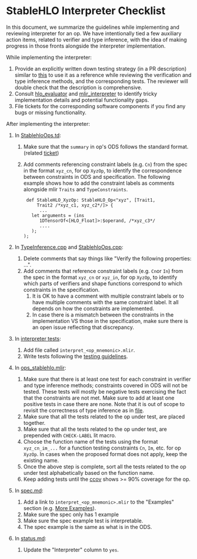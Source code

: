 # StableHLO Interpreter Checklist

In this document, we summarize the guidelines while implementing and reviewing
interpreter for an op. We have intentionally tied a few auxiliary action items,
related to verifier and type inference, with the idea of making progress in
those fronts alongside the interpreter implementation.

While implementing the interpreter:

1. Provide an explicitly written down testing strategy (in a PR description)
   similar to
   [this](https://github.com/openxla/stablehlo/pull/996#issue-1558631158) to use
   it as a reference while reviewing the verification and type inference
   methods, and the corresponding tests. The reviewer will double check that the
   description is comprehensive.
1. Consult
   [hlo_evaluator](https://github.com/tensorflow/tensorflow/blob/master/tensorflow/compiler/xla/hlo/evaluator)
   and
   [mlir_interpreter](https://github.com/tensorflow/tensorflow/tree/master/tensorflow/compiler/xla/mlir_hlo/tools/mlir_interpreter)
   to identify tricky implementation details and potential functionality gaps.
1. File tickets for the corresponding software components if you find any bugs
   or missing functionality.

After implementing the interpreter:

1. In [StablehloOps.td](https://github.com/openxla/stablehlo/blob/main/stablehlo/dialect/StablehloOps.td):
    1. Make sure that the `summary` in op's ODS follows the standard format.
       (related [ticket](https://github.com/openxla/stablehlo/issues/611))
    1. Add comments referencing constraint labels (e.g. `Cn`) from the spec in
       the format `xyz_cn`, for op `XyzOp`, to identify the correspondence
       between constraints in ODS and specification. The following example shows
       how to add the constraint labels as comments alongside mlir `Traits` and
       `TypeConstraints`.

       ```td
        def StableHLO_XyzOp: StableHLO_Op<"xyz", [Trait1,
            Trait2 /*xyz_c1, xyz_c2*/]> {
             ...
          let arguments = (ins
             1DTensorOf<[HLO_Float]>:$operand, /*xyz_c3*/
             ....
          );
       );
       ```

1. In [TypeInference.cpp](https://github.com/openxla/stablehlo/blob/main/stablehlo/dialect/TypeInference.cpp)
   and [StablehloOps.cpp](https://github.com/openxla/stablehlo/blob/main/stablehlo/dialect/StablehloOps.cpp):
    1. Delete comments that say things like "Verify the following properties:
       ...".
    1. Add comments that reference constraint labels (e.g. `Cn`or `In`) from the
       spec in the format `xyz_cn` or `xyz_in`, for op `XyzOp`, to identify
       which parts of verifiers and shape functions correspond to which
       constraints in the specification.
        1. It is OK to have a comment with multiple constraint labels or to have
           multiple comments with the same constraint label. It all depends on
           how the constraints are implemented.
        1. In case there is a mismatch between the constraints in the
           implementation VS those in the specification, make sure there is an
           open issue reflecting that discrepancy.
1. In [interpreter tests](https://github.com/openxla/stablehlo/tree/main/stablehlo/tests):
    1. Add file called `interpret_<op_mnemonic>.mlir`.
    1. Write tests following the [testing guidelines](https://github.com/openxla/stablehlo/blob/main/docs/reference.md#testing-guidelines).
1. In [ops_stablehlo.mlir](https://github.com/openxla/stablehlo/blob/main/stablehlo/tests/ops_stablehlo.mlir):
    1. Make sure that there is at least one test for each constraint in verifier
       and type inference methods; constraints covered in ODS will not be
       tested. These tests will mostly be negative tests exercising the fact
       that the constraints are not met. Make sure to add at least one positive
       tests in case there are none. Note that it is out of scope to revisit
       the correctness of type inference as in
       [file](https://github.com/openxla/stablehlo/blob/main/stablehlo/tests/infer_stablehlo.mlir).
    1. Make sure that all the tests related to the op under test, are placed
       together.
    1. Make sure that all the tests related to the op under test, are
       prepended with `CHECK-LABEL` lit macro.
    1. Choose the function name of the tests using the format
       `xyz_cn_im_...` for a function testing constraints `Cn`, `Im`,
       etc. for op `XyzOp`. In cases when the proposed format does not
       apply, keep the existing name.
    1. Once the above step is complete, sort all the tests related to the op
       under test alphabetically based on the function name.
    1. Keep adding tests until the [ccov](https://github.com/openxla/stablehlo/blob/main/build_tools/github_actions/ci_build_stablehlo_code_coverage.sh)
       shows >= 90% coverage for the op.
1. In [spec.md](link):
    1. Add a link to `interpret_<op_mnemonic>.mlir` to the "Examples" section
       (e.g. [More Examples](https://github.com/openxla/stablehlo/blob/main/docs/spec.md#add)).
    1. Make sure the spec only has 1 example
    1. Make sure the spec example test is interpretable.
    1. The spec example is the same as what is in the ODS.
1. In [status.md](https://github.com/openxla/stablehlo/blob/main/docs/status.md):
    1. Update the "Interpreter" column to `yes`.
